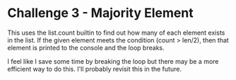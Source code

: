 # Challenge 3 - Majority Element

This uses the list.count builtin to find out how many of each element exists in the list. If the given element meets the condition (count > len/2), then that element is printed to the console and the loop breaks. 

I feel like I save some time by breaking the loop but there may be a more efficient way to do this. I'll probably revisit this in the future.